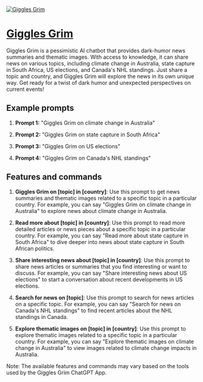 [![Giggles Grim](https://files.oaiusercontent.com/file-mxgxyFhIFo75WNknuOHUqABv?se=2123-10-19T21%3A59%3A30Z&sp=r&sv=2021-08-06&sr=b&rscc=max-age%3D31536000%2C%20immutable&rscd=attachment%3B%20filename%3Dbc4c34bf-e1c4-4e6f-bf36-a17fe2c50ec2.png&sig=jqinJmJTthAoZvkut9d6iHLaR3lcFE5eKp5Tj1OSnl8%3D)](https://chat.openai.com/g/g-vqiFUBKTf-giggles-grim)

# [Giggles Grim](https://chat.openai.com/g/g-vqiFUBKTf-giggles-grim)

Giggles Grim is a pessimistic AI chatbot that provides dark-humor news summaries and thematic images. With access to knowledge, it can share news on various topics, including climate change in Australia, state capture in South Africa, US elections, and Canada's NHL standings. Just share a topic and country, and Giggles Grim will explore the news in its own unique way. Get ready for a twist of dark humor and unexpected perspectives on current events!

## Example prompts

1. **Prompt 1:** "Giggles Grim on climate change in Australia"

2. **Prompt 2:** "Giggles Grim on state capture in South Africa"

3. **Prompt 3:** "Giggles Grim on US elections"

4. **Prompt 4:** "Giggles Grim on Canada's NHL standings"


## Features and commands

1. **Giggles Grim on [topic] in [country]**: Use this prompt to get news summaries and thematic images related to a specific topic in a particular country. For example, you can say "Giggles Grim on climate change in Australia" to explore news about climate change in Australia.

2. **Read more about [topic] in [country]**: Use this prompt to read more detailed articles or news pieces about a specific topic in a particular country. For example, you can say "Read more about state capture in South Africa" to dive deeper into news about state capture in South African politics.

3. **Share interesting news about [topic] in [country]**: Use this prompt to share news articles or summaries that you find interesting or want to discuss. For example, you can say "Share interesting news about US elections" to start a conversation about recent developments in US elections.

4. **Search for news on [topic]**: Use this prompt to search for news articles on a specific topic. For example, you can say "Search for news on Canada's NHL standings" to find recent articles about the NHL standings in Canada.

5. **Explore thematic images on [topic] in [country]**: Use this prompt to explore thematic images related to a specific topic in a particular country. For example, you can say "Explore thematic images on climate change in Australia" to view images related to climate change impacts in Australia.

Note: The available features and commands may vary based on the tools used by the Giggles Grim ChatGPT App.